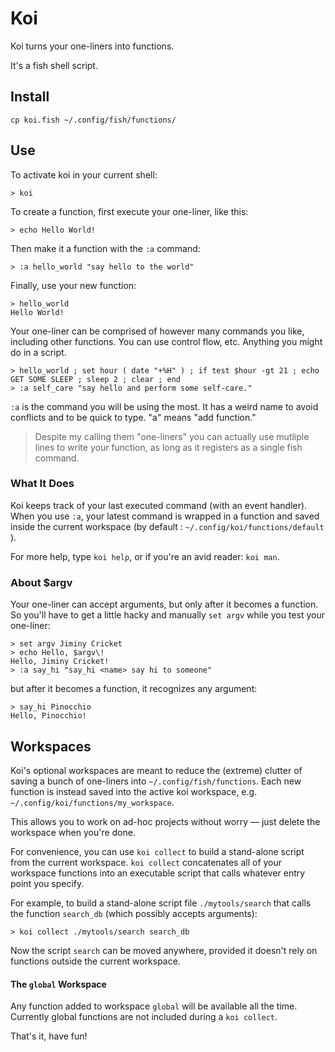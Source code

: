 # Koi
Koi turns your one-liners into functions. 

It's a fish shell script.

## Install
```
cp koi.fish ~/.config/fish/functions/
```

## Use
To activate koi in your current shell:
```
> koi
```

To create a function, first execute your one-liner, like this:
```
> echo Hello World!
```

Then make it a function with the `:a` command:
``` 
> :a hello_world "say hello to the world"
```

Finally, use your new function:
```
> hello_world
Hello World!
```

Your one-liner can be comprised of however many commands you like, including other functions. You can use control flow, etc. Anything you might do in a script.
```
> hello_world ; set hour ( date "+%H" ) ; if test $hour -gt 21 ; echo GET SOME SLEEP ; sleep 2 ; clear ; end
> :a self_care "say hello and perform some self-care."
```

`:a` is the command you will be using the most. It has a weird name to avoid conflicts and to be quick to type. "a" means "add function."

> Despite my calling them "one-liners" you can actually use mutliple lines to write your function, as long as it registers as a single fish command.

### What It Does
Koi keeps track of your last executed command (with an event handler). When you use `:a`, your latest command is wrapped in a function and saved inside the current workspace (by default : `~/.config/koi/functions/default` ).

For more help, type `koi help`, or if you're an avid reader: `koi man`.

### About $argv
Your one-liner can accept arguments, but only after it becomes a function. So you'll have to get a little hacky and manually `set argv` while you test your one-liner:

```
> set argv Jiminy Cricket
> echo Hello, $argv\!
Hello, Jiminy Cricket!
> :a say_hi "say_hi <name> say hi to someone"
```
but after it becomes a function, it recognizes any argument:
```
> say_hi Pinocchio
Hello, Pinocchio!
```

## Workspaces
Koi's optional workspaces are meant to reduce the (extreme) clutter of saving a bunch of one-liners into `~/.config/fish/functions`. Each new function is instead saved into the active koi workspace, e.g. `~/.config/koi/functions/my_workspace`.

This allows you to work on ad-hoc projects without worry — just delete the workspace when you're done.

For convenience, you can use `koi collect` to build a stand-alone script from the current workspace. `koi collect` concatenates all of your workspace functions into an executable script that calls whatever entry point you specify.

For example, to build a stand-alone script file `./mytools/search` that calls the function `search_db` (which possibly accepts arguments):
```
> koi collect ./mytools/search search_db
```

Now the script `search` can be moved anywhere, provided it doesn't rely on functions outside the current workspace.

#### The `global` Workspace
Any function added to workspace `global` will be available all the time. Currently global functions are not included during a `koi collect`.

That's it, have fun!
